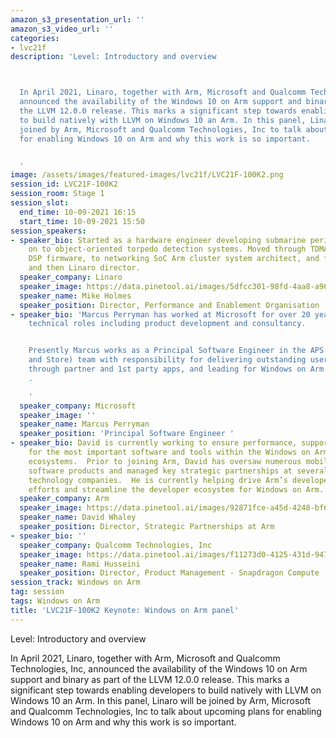 ```yaml
---
amazon_s3_presentation_url: ''
amazon_s3_video_url: ''
categories:
- lvc21f
description: 'Level: Introductory and overview 



  In April 2021, Linaro, together with Arm, Microsoft and Qualcomm Technologies, Inc,
  announced the availability of the Windows 10 on Arm support and binary as part of
  the LLVM 12.0.0 release. This marks a significant step towards enabling developers
  to build natively with LLVM on Windows 10 an Arm. In this panel, Linaro will be
  joined by Arm, Microsoft and Qualcomm Technologies, Inc to talk about upcoming plans
  for enabling Windows 10 on Arm and why this work is so important.


  '
image: /assets/images/featured-images/lvc21f/LVC21F-100K2.png
session_id: LVC21F-100K2
session_room: Stage 1
session_slot:
  end_time: 10-09-2021 16:15
  start_time: 10-09-2021 15:50
session_speakers:
- speaker_bio: Started as a hardware engineer developing submarine periscopes, moved
    on to object-oriented torpedo detection systems. Moved through TDMA cellular radio
    DSP firmware, to networking SoC Arm cluster system architect, and finally a manager
    and then Linaro director.
  speaker_company: Linaro
  speaker_image: https://data.pinetool.ai/images/5dfcc301-98fd-4aa8-a969-3c7885c56015.jpeg
  speaker_name: Mike Holmes
  speaker_position: Director, Performance and Enablement Organisation
- speaker_bio: 'Marcus Perryman has worked at Microsoft for over 20 years in various
    technical roles including product development and consultancy.


    Presently Marcus works as a Principal Software Engineer in the APS (Apps, Partners
    and Store) team with responsibility for delivering outstanding user experiences
    through partner and 1st party apps, and leading for Windows on Arm app experiences
    .

    '
  speaker_company: Microsoft
  speaker_image: ''
  speaker_name: Marcus Perryman
  speaker_position: 'Principal Software Engineer '
- speaker_bio: David is currently working to ensure performance, support, and optimization
    for the most important software and tools within the Windows on Arm and Android
    ecosystems.  Prior to joining Arm, David has oversaw numerous mobile and desktop
    software products and managed key strategic partnerships at several prominent
    technology companies.  He is currently helping drive Arm’s developer recruitment
    efforts and streamline the developer ecosystem for Windows on Arm.
  speaker_company: Arm
  speaker_image: https://data.pinetool.ai/images/92871fce-a45d-4248-bf68-477be7cdfea8.png
  speaker_name: David Whaley
  speaker_position: Director, Strategic Partnerships at Arm
- speaker_bio: ''
  speaker_company: Qualcomm Technologies, Inc
  speaker_image: https://data.pinetool.ai/images/f11273d0-4125-431d-9478-c0729bd88ed8.png
  speaker_name: Rami Husseini
  speaker_position: Director, Product Management - Snapdragon Compute
session_track: Windows on Arm
tag: session
tags: Windows on Arm
title: 'LVC21F-100K2 Keynote: Windows on Arm panel'
---
```


Level: Introductory and overview 


In April 2021, Linaro, together with Arm, Microsoft and Qualcomm Technologies, Inc, announced the availability of the Windows 10 on Arm support and binary as part of the LLVM 12.0.0 release. This marks a significant step towards enabling developers to build natively with LLVM on Windows 10 an Arm. In this panel, Linaro will be joined by Arm, Microsoft and Qualcomm Technologies, Inc to talk about upcoming plans for enabling Windows 10 on Arm and why this work is so important.